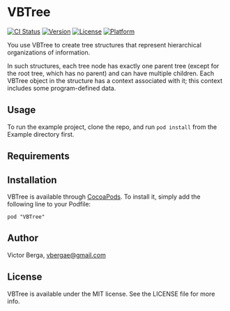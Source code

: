 # VBTree

[![CI Status](http://img.shields.io/travis/vbergae/VBTree.svg?style=flat-square)](https://travis-ci.org/vbergae/VBTree)
[![Version](https://img.shields.io/cocoapods/v/VBTree.svg?style=flat-square)](http://cocoadocs.org/docsets/VBTree)
[![License](https://img.shields.io/cocoapods/l/VBTree.svg?style=flat-square)](http://cocoadocs.org/docsets/VBTree)
[![Platform](https://img.shields.io/cocoapods/p/VBTree.svg?style=flat-square)](http://cocoadocs.org/docsets/VBTree)

You use VBTree to create tree structures that represent hierarchical organizations
of information. 

In such structures, each tree node has exactly one parent tree
(except for the root tree, which has no parent) and can have multiple children. 
Each VBTree object in the structure has a context associated with it; this context
includes some program-defined data.

## Usage

To run the example project, clone the repo, and run `pod install` from the Example directory first.

## Requirements

## Installation

VBTree is available through [CocoaPods](http://cocoapods.org). To install
it, simply add the following line to your Podfile:

    pod "VBTree"

## Author

Victor Berga, vbergae@gmail.com

## License

VBTree is available under the MIT license. See the LICENSE file for more info.

